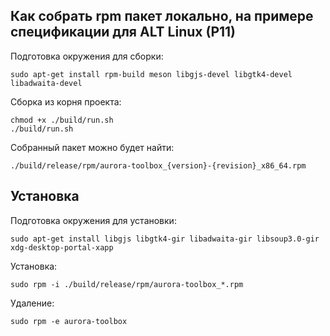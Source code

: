 ## Как собрать rpm пакет локально, на примере спецификации для ALT Linux (P11)

Подготовка окружения для сборки:

```shell
sudo apt-get install rpm-build meson libgjs-devel libgtk4-devel libadwaita-devel
```

Сборка из корня проекта:

```shell
chmod +x ./build/run.sh
./build/run.sh
```

Собранный пакет можно будет найти:

`./build/release/rpm/aurora-toolbox_{version}-{revision}_x86_64.rpm`

## Установка

Подготовка окружения для установки:

```shell
sudo apt-get install libgjs libgtk4-gir libadwaita-gir libsoup3.0-gir xdg-desktop-portal-xapp
```

Установка:

```shell
sudo rpm -i ./build/release/rpm/aurora-toolbox_*.rpm
```

Удаление:

```shell
sudo rpm -e aurora-toolbox
```
